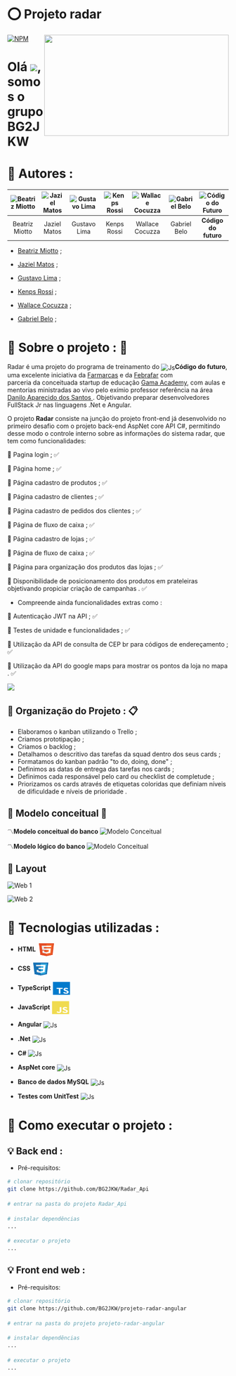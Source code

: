 # :o: Projeto radar
[![NPM](https://img.shields.io/npm/l/react)](https://github.LICENSE) 
<img align="right" width="420em" height="230em" src=""/>
<h1 align="left">Olá <img src="https://raw.githubusercontent.com/kaueMarques/kaueMarques/master/hi.gif" height="30px">, somos o grupo BG2JKW</h1>
<p align="left"> </p>





# 



#



#  :large_orange_diamond: Autores :



| ![Beatriz Miotto](https://media.licdn.com/dms/image/sync/C4D27AQEACPBNfVcchQ/articleshare-shrink_480/0/1674227017412?e=1675047600&v=beta&t=CEy9xJGrShtZb5e5KkKwGxT9WrFCObRBs7Ndmn7w4eA) | ![Jaziel Matos](https://media.licdn.com/dms/image/C5603AQEqurAr_-8i9Q/profile-displayphoto-shrink_800_800/0/1642633590068?e=1680134400&v=beta&t=7u9cWp0N35FaO7vfXSxmTqr_TzVeoBcv_OMkd32iRQ8) |![Gustavo Lima](https://avatars.githubusercontent.com/u/102550256?v=4)|![Kenps Rossi](https://ca.slack-edge.com/T046RUYBTSB-U047WQWEA1H-5a05130874cc-512)  | ![Wallace Cocuzza](https://avatars.githubusercontent.com/u/43083317?v=4) |![Gabriel Belo](https://avatars.githubusercontent.com/u/63070861?v=4)| ![Código do Futuro](https://imgur.com/LSORhfc.png) 
|:--:|:--:|:--:|:--:|:--:|:--:|:--:|
|Beatriz Miotto|Jaziel Matos|Gustavo Lima|Kenps Rossi|Wallace Cocuzza|Gabriel Belo|**Código do futuro**|


- [Beatriz Miotto](https://www.linkedin.com/in/beatriz-miotto-8025b7200/) ;

- [Jaziel Matos](https://www.linkedin.com/in/jaziel-matos-7b7256212/) ;
 
- [Gustavo Lima](https://www.linkedin.com/in/gustavo-salgado-lima/) ;
 
- [Kenps Rossi](https://www.linkedin.com/in/kenps-adv-dev/) ;
 
- [Wallace Cocuzza](https://www.linkedin.com/in/wcocuzza/) ;
 
- [Gabriel Belo](https://www.linkedin.com/in/gabriel-b-218975121/) ;



#  :large_orange_diamond: Sobre o projeto :  :bookmark_tabs:



Radar é uma projeto do programa de treinamento do <img align="center" alt="Js" height="25" width="25" src="https://imgur.com/LSORhfc.png">**Código do futuro**, uma excelente iniciativa da [Farmarcas](https://www.farmarcas.com.br/ "Site da Da Farmarcas") e da [Febrafar](https://www.febrafar.com.br/ "Site da Da Febrafar") com <br>  parceria da conceituada startup de educação [Gama Academy](https://www.gama.academy/ "Site da Da Gama Academy"), com aulas e mentorias ministradas ao vivo pelo exímio professor referência na área [Danilo Aparecido dos Santos ](https://www.linkedin.com/in/danilo-aparecido-dos-santos-03101034/). Objetivando preparar desenvolvedores FullStack Jr nas linguagens .Net e Angular.

O projeto **Radar** consiste na junção do projeto front-end já desenvolvido no primeiro desafio com o projeto back-end AspNet core API C#, permitindo desse modo o controle interno
sobre as informações do sistema radar, que tem como funcionalidades:

:small_orange_diamond: Pagina login ;  :white_check_mark:                                                

:small_orange_diamond: Página home ;  :white_check_mark:

:small_orange_diamond: Página cadastro de produtos ; :white_check_mark:

:small_orange_diamond: Página cadastro de clientes ; :white_check_mark:

:small_orange_diamond: Página cadastro de pedidos dos clientes ; :white_check_mark:

:small_orange_diamond: Página de fluxo de caixa ; :white_check_mark:

:small_orange_diamond: Página cadastro de lojas ; :white_check_mark:

:small_orange_diamond: Página de fluxo de caixa ; :white_check_mark:

:small_orange_diamond: Página para organização dos produtos das lojas ; :white_check_mark:

:small_orange_diamond: Disponibilidade de posicionamento dos produtos em prateleiras objetivando propiciar criação de campanhas . :white_check_mark:

- Compreende ainda funcionalidades extras como :

:small_orange_diamond: Autenticação JWT na API ; :white_check_mark:

:small_orange_diamond: Testes de unidade e funcionalidades ; :white_check_mark:

:small_orange_diamond: Utilização da API de consulta de CEP br para códigos de endereçamento ; :white_check_mark:

:small_orange_diamond: Utilização da API do google maps para mostrar os pontos da loja no mapa . :white_check_mark:




 <a href="https://www.youtube.com/" target="_blank"><img src="https://img.shields.io/badge/YouTube-FF0000?style=for-the-badge&logo=youtube&logoColor=white" target="_blank"></a>



##  :large_orange_diamond: Organização do Projeto :  :clipboard:
- Elaboramos o kanban utilizando o Trello ;
- Criamos prototipação ;
- Criamos o backlog ;
- Detalhamos o descritivo das tarefas da squad dentro dos seus cards ;
- Formatamos do kanban padrão "to do, doing, done" ;
- Definimos as datas de entrega das tarefas nos cards ;
- Definimos cada responsável pelo card ou checklist de completude ;
- Priorizamos os cards através de etiquetas coloridas que definiam níveis de dificuldade e níveis de prioridade .

##  :large_orange_diamond: Modelo conceitual :scroll:
:part_alternation_mark:**Modelo conceitual do banco**
![Modelo Conceitual](https://media.discordapp.net/attachments/1066900906722996304/1066901976677359646/image.png?width=1294&height=662)

:part_alternation_mark:**Modelo lógico do banco**
![Modelo Conceitual](https://media.discordapp.net/attachments/1066900906722996304/1066902003202130100/image.png?width=1228&height=663)

##  :large_orange_diamond: Layout

![Web 1](https://github.png)

![Web 2](https://github.png)





#  :large_orange_diamond: Tecnologias utilizadas :


- **HTML**   <img align="center" alt="HTML" height="30" width="40" src="https://raw.githubusercontent.com/devicons/devicon/master/icons/html5/html5-original.svg">


- **CSS**  <img align="center" alt="CSS" height="30" width="40" src="https://raw.githubusercontent.com/devicons/devicon/master/icons/css3/css3-original.svg">


- **TypeScript**    <img align="center" alt="Ts" height="30" width="40" src="https://raw.githubusercontent.com/devicons/devicon/master/icons/typescript/typescript-plain.svg">

- **JavaScript** <img align="center" alt="Js" height="30" width="40" src="https://raw.githubusercontent.com/devicons/devicon/master/icons/javascript/javascript-plain.svg">


- **Angular**  <img align="center" alt="Js" height="30" width="40" src="https://cdn4.iconfinder.com/data/icons/logos-and-brands/512/21_Angular_logo_logos-512.png">


- **.Net** <img align="center" alt="Js" height="30" width="40" src="https://img.shields.io/badge/.NET-5C2D91?style=for-the-badge&logo=.net&logoColor=white">


- **C#**   <img align="center" alt="Js" height="30" width="40" src="https://img.shields.io/badge/C%23-239120?style=for-the-badge&logo=c-sharp&logoColor=white">


- **AspNet core**  <img align="center" alt="Js" height="30" width="40" src="https://ih0.redbubble.net/image.366684650.5673/flat,800x800,075,f.u1.jpg">


- **Banco de dados MySQL** <img align="center" alt="Js" height="30" width="40" src="https://findicons.com/files/icons/977/rrze/720/database_mysql.png">

         
- **Testes com UnitTest** <img align="center" alt="Js" height="30" width="40" src="https://i.ytimg.com/vi/cdxRMjYDrmg/maxresdefault.jpg">   
        


#  :large_orange_diamond: Como executar o projeto :

##  :bulb: Back end :
- Pré-requisitos: 

```bash
# clonar repositório
git clone https://github.com/BG2JKW/Radar_Api

# entrar na pasta do projeto Radar_Api

# instalar dependências
...

# executar o projeto
...
```

##  :bulb: Front end web :
- Pré-requisitos: 

```bash
# clonar repositório
git clone https://github.com/BG2JKW/projeto-radar-angular

# entrar na pasta do projeto projeto-radar-angular

# instalar dependências
...

# executar o projeto
...
```
